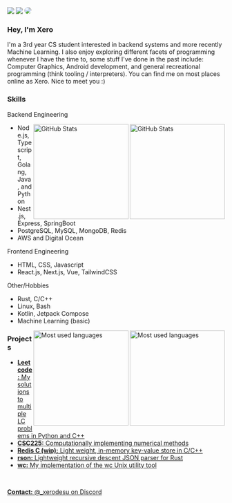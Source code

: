 <section>
  <a style="text-decoration: none;" href="https://github.com/dev-xero">
    <img src="https://img.shields.io/github/followers/dev-xero?logo=github&style=for-the-badge&logoColor=white&labelColor=131820&color=FFFFFF" />
  </a>
  <a style="text-decoration: none;" href="https://github.com/dev-xero">
    <img src="https://img.shields.io/github/stars/dev-xero?affiliations=OWNER%2CCOLLABORATOR&logo=github&style=for-the-badge&logoColor=white&labelColor=131820&color=FFFFFF" />
  </a>   
    <a style="text-decoration: none;" href="https://github.com/dev-xero">
    <img style="border-radius:10px" src="https://hits.sh/github.com/dev-xero/hits.svg?color=FFFFFF&labelColor=131820&style=for-the-badge&logo=stackblitz"/>
  </a>
</section>

<section>
  <h3><b>Hey, I'm Xero</b></h3>
  <p>
    I'm a 3rd year CS student interested in backend systems and more recently Machine Learning. I also enjoy exploring different facets of programming whenever I have the time to, some stuff I've done in the past include: Computer Graphics, Android development, and general recreational programming (think tooling / interpreters). You can find me on most places online as Xero. Nice to meet you :)
  </p>
</section>

<section>
  <h3>Skills</h3>
  <p>Backend Engineering</p>
  <a href="#gh-dark-mode-only">
    <img align="right" src="https://github-readme-stats.vercel.app/api?username=dev-xero&theme=dark&layout=compact&hide_border=true&bg_color=0D1117" height="220px" alt="GitHub Stats">
  </a>
  <a href="#gh-light-mode-only">
    <img align="right" src="https://github-readme-stats.vercel.app/api?username=dev-xero&theme=light&layout=compact&hide_border=true&title_color=131820" height="220px" alt="GitHub Stats">
  </a>
  <ul>
    <li>Node.js, Typescript, Golang, Java, and Python</li>
    <li>Nest.js, Express, SpringBoot</li>
    <li>PostgreSQL, MySQL, MongoDB, Redis</li>
    <li>AWS and Digital Ocean</li>
  </ul>
  <p>Frontend Engineering</p>
  <ul>
    <li>HTML, CSS, Javascript</li>
    <li>React.js, Next.js, Vue, TailwindCSS</li>
  </ul>
  <p>Other/Hobbies</p>
  <ul>
    <li>Rust, C/C++</li>
    <li>Linux, Bash</li>
    <li>Kotlin, Jetpack Compose</li>
    <li>Machine Learning (basic)</li>
  </ul>
  <a href="#gh-dark-mode-only">
    <img align="right" src="https://github-readme-stats.vercel.app/api/top-langs/?username=dev-xero&langs_count=10&v=174&theme=dark&layout=compact&hide_border=true&bg_color=0D1117" height="220px" alt="Most used languages">
  </a>
  <a href="#gh-light-mode-only">
    <img align="right" src="https://github-readme-stats.vercel.app/api/top-langs/?username=dev-xero&langs_count=10&v=174&theme=light&layout=compact&hide_border=true&title_color=131820" height="220px" alt="Most used languages">
  </a>
</section>

<section>
  <h3>Projects</h3>
  <ul>
    <li>
      <b><a href="https://github.com/dev-xero/leetcode">Leetcode</>:</b> My solutions to multiple LC problems in Python and C++
    </li>
    <li>
      <b><a href="https://github.com/dev-xero/csc225">CSC225</>:</b> Computationally implementing numerical methods
    </li>
    <li>
      <b><a href="https://github.com/dev-xero/redis-c">Redis C (wip)</>:</b> Light weight, in-memory key-value store in C/C++
    </li>
    <li>
      <b><a href="https://github.com/dev-xero/rson">rson</>:</b> Lightweight recursive descent JSON parser for Rust
    </li>
    <li>
      <b><a href="https://github.com/dev-xero/wc">wc</>:</b> My implementation of the wc Unix utility tool
    </li>
  </ul>
</section>

<br/>
<p>
  <b>Contact:</b> @_xerodesu on Discord
</p>
